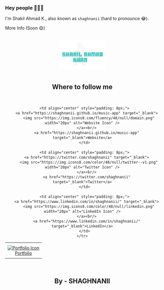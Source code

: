### Hey people 👋👋👋

I'm Shakil Ahmad K., also known as `shaghnanii` (hard to pronounce 😂).

More Info (Soon 😋)

<br>
<div align="center">
  <a href="https://shaghnanii.github.io/music-app" target="blank">
    <picture>
      <source srcset="https://github.com/shaghnanii/shaghnanii/blob/main/images/logo.png" media="(prefers-color-scheme: dark)">
      <img align="center" width="150px" alt="MYLOGO" src="https://github.com/shaghnanii/shaghnanii/blob/main/images/logo.png">
    </picture>
  </a>
</div>

<br>

<h2 align="center">Where to follow me</h2>
<br>


<div align="center">

  <table>
    <tr>
      <td align="center" style="padding: 8px;">
        <a href="https://shaghnanii.github.io/music-app" target="_blank">
          <img src="https://img.icons8.com/external-flaticons-lineal-color-flat-icons/64/null/external-portfolio-web-development-flaticons-lineal-color-flat-icons.png" width="20px" alt="Portfolio Icon" />
        </a><br/>
        <a href="https://shaghnanii.github.io/music-app" target="_blank">Portfolio</a>
      </td>
      
      <td align="center" style="padding: 8px;">
        <a href="https://shaghnanii.github.io/music-app" target="_blank">
          <img src="https://img.icons8.com/fluency/48/null/domain.png" width="20px" alt="Website Icon" />
        </a><br/>
        <a href="https://shaghnanii.github.io/music-app" target="_blank">Website</a>
      </td>

      <td align="center" style="padding: 8px;">
        <a href="https://twitter.com/shaghnanii" target="_blank">
          <img src="https://img.icons8.com/color/48/null/twitter--v1.png" width="20px" alt="Twitter Icon" />
        </a><br/>
        <a href="https://twitter.com/shaghnanii" target="_blank">Twitter</a>
      </td>

      <td align="center" style="padding: 8px;">
        <a href="https://www.linkedin.com/in/shaghnanii/" target="_blank">
          <img src="https://img.icons8.com/color/48/null/linkedin.png" width="20px" alt="LinkedIn Icon" />
        </a><br/>
        <a href="https://www.linkedin.com/in/shaghnanii/" target="_blank">LinkedIn</a>
      </td>
    </tr>
  </table>

</div>




<br>

<h2 align="center">By - SHAGHNANII</h2>
